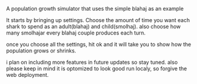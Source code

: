 A population growth simulator that uses the simple blahaj as an example
 
It starts by bringing up settings. Choose the amount of time you want each shark to spend as an adult(blahaj) and child(smolhaj). also choose how many smolhajar every blahaj couple produces each turn.
 
 once you choose all the settings, hit ok and it will take you to show how the population grows or shrinks.

 
 i plan on including more features in future updates so stay tuned.
  also please keep in mind it is optomized to look good run localy, so forgive the web deployment.
